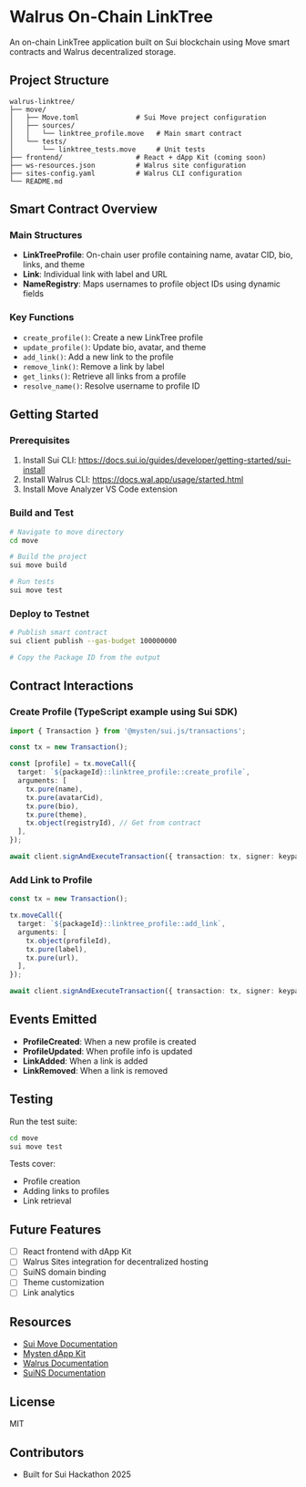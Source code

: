 # Walrus On-Chain LinkTree

An on-chain LinkTree application built on Sui blockchain using Move smart contracts and Walrus decentralized storage.

## Project Structure

```
walrus-linktree/
├── move/
│   ├── Move.toml              # Sui Move project configuration
│   ├── sources/
│   │   └── linktree_profile.move   # Main smart contract
│   └── tests/
│       └── linktree_tests.move     # Unit tests
├── frontend/                  # React + dApp Kit (coming soon)
├── ws-resources.json          # Walrus site configuration
├── sites-config.yaml          # Walrus CLI configuration
└── README.md
```

## Smart Contract Overview

### Main Structures

- **LinkTreeProfile**: On-chain user profile containing name, avatar CID, bio, links, and theme
- **Link**: Individual link with label and URL
- **NameRegistry**: Maps usernames to profile object IDs using dynamic fields

### Key Functions

- `create_profile()`: Create a new LinkTree profile
- `update_profile()`: Update bio, avatar, and theme
- `add_link()`: Add a new link to the profile
- `remove_link()`: Remove a link by label
- `get_links()`: Retrieve all links from a profile
- `resolve_name()`: Resolve username to profile ID

## Getting Started

### Prerequisites

1. Install Sui CLI: https://docs.sui.io/guides/developer/getting-started/sui-install
2. Install Walrus CLI: https://docs.wal.app/usage/started.html
3. Install Move Analyzer VS Code extension

### Build and Test

```bash
# Navigate to move directory
cd move

# Build the project
sui move build

# Run tests
sui move test
```

### Deploy to Testnet

```bash
# Publish smart contract
sui client publish --gas-budget 100000000

# Copy the Package ID from the output
```

## Contract Interactions

### Create Profile (TypeScript example using Sui SDK)

```typescript
import { Transaction } from '@mysten/sui.js/transactions';

const tx = new Transaction();

const [profile] = tx.moveCall({
  target: `${packageId}::linktree_profile::create_profile`,
  arguments: [
    tx.pure(name),
    tx.pure(avatarCid),
    tx.pure(bio),
    tx.pure(theme),
    tx.object(registryId), // Get from contract
  ],
});

await client.signAndExecuteTransaction({ transaction: tx, signer: keypair });
```

### Add Link to Profile

```typescript
const tx = new Transaction();

tx.moveCall({
  target: `${packageId}::linktree_profile::add_link`,
  arguments: [
    tx.object(profileId),
    tx.pure(label),
    tx.pure(url),
  ],
});

await client.signAndExecuteTransaction({ transaction: tx, signer: keypair });
```

## Events Emitted

- **ProfileCreated**: When a new profile is created
- **ProfileUpdated**: When profile info is updated
- **LinkAdded**: When a link is added
- **LinkRemoved**: When a link is removed

## Testing

Run the test suite:

```bash
cd move
sui move test
```

Tests cover:
- Profile creation
- Adding links to profiles
- Link retrieval

## Future Features

- [ ] React frontend with dApp Kit
- [ ] Walrus Sites integration for decentralized hosting
- [ ] SuiNS domain binding
- [ ] Theme customization
- [ ] Link analytics

## Resources

- [Sui Move Documentation](https://move-book.com/)
- [Mysten dApp Kit](https://sdk.mystenlabs.com/dapp-kit)
- [Walrus Documentation](https://docs.wal.app/)
- [SuiNS Documentation](https://docs.suins.io/)

## License

MIT

## Contributors

- Built for Sui Hackathon 2025
